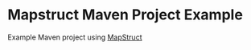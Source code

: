 

# Mapstruct Maven Project Example

Example Maven project using [MapStruct](http://mapstruct.org/)
